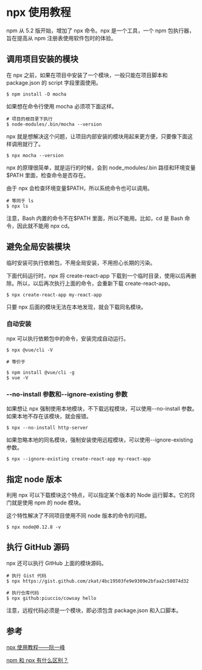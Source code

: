 # npx 使用教程



npm 从 5.2 版开始，增加了 npx 命令。npx 是一个工具，一个 npm 包执行器，旨在提高从 npm 注册表使用软件包时的体验。

## 调用项目安装的模块

在 npx 之前，如果在项目中安装了一个模块，一般只能在项目脚本和 package.json 的 script 字段里面使用。

```
$ npm install -D mocha
```

如果想在命令行使用 mocha 必须项下面这样。

```
# 项目的根目录下执行
$ node-modules/.bin/mocha --version
```

npx 就是想解决这个问题，让项目内部安装的模块用起来更方便，只要像下面这样调用就行了。

```
$ npx mocha --version
```

npx 的原理很简单，就是运行的时候，会到 node_modules/.bin 路径和环境变量$PATH 里面，检查命令是否存在。

由于 npx 会检查环境变量$PATH，所以系统命令也可以调用。

```
# 等同于 ls
$ npx ls
```

注意，Bash 内置的命令不在$PATH 里面，所以不能用。比如，cd 是 Bash 命令，因此就不能用 npx cd。

## 避免全局安装模块

临时安装可执行依赖包，不用全局安装，不用担心长期的污染。

下面代码运行时，npx 将 create-react-app 下载到一个临时目录，使用以后再删除。所以，以后再次执行上面的命令，会重新下载 create-react-app。

```
$ npx create-react-app my-react-app
```

只要 npx 后面的模块无法在本地发现，就会下载同名模块。

### 自动安装

npx 可以执行依赖包中的命令，安装完成自动运行。

```
$ npx @vue/cli -V

# 等价于

$ npm install @vue/cli -g
$ vue -V
```

### --no-install 参数和--ignore-existing 参数

如果想让 npx 强制使用本地模块，不下载远程模块，可以使用--no-install 参数。如果本地不存在该模块，就会报错。

```
$ npx --no-install http-server
```

如果忽略本地的同名模块，强制安装使用远程模块，可以使用--ignore-existing 参数。

```
$ npx --ignore-existing create-react-app my-react-app
```

## 指定 node 版本

利用 npx 可以下载模块这个特点，可以指定某个版本的 Node 运行脚本。它的窍门就是使用 npm 的 node 模块。

这个特性解决了不同项目使用不同 node 版本的命令的问题。

```
$ npx node@0.12.8 -v
```

## 执行 GitHub 源码

npx 还可以执行 GitHub 上面的模块源码。

```
# 执行 Gist 代码
$ npx https://gist.github.com/zkat/4bc19503fe9e9309e2bfaa2c58074d32

# 执行仓库代码
$ npx github:piuccio/cowsay hello
```

注意，远程代码必须是一个模块，即必须包含 package.json 和入口脚本。

## 参考

[npx 使用教程——阮一峰](https://www.ruanyifeng.com/blog/2019/02/npx.html)

[npm 和 npx 有什么区别？](https://www.zhihu.com/question/327989736/answer/787995048)
